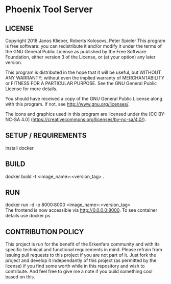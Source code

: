 # Phoenix Tool Server

## LICENSE

Copyright 2018 Janos Klieber, Roberts Kolosovs, Peter Spieler
This program is free software: you can redistribute it and/or modify
it under the terms of the GNU General Public License as published by
the Free Software Foundation, either version 3 of the License, or
(at your option) any later version.

This program is distributed in the hope that it will be useful,
but WITHOUT ANY WARRANTY; without even the implied warranty of
MERCHANTABILITY or FITNESS FOR A PARTICULAR PURPOSE.  See the
GNU General Public License for more details.

You should have received a copy of the GNU General Public License
along with this program.  If not, see <http://www.gnu.org/licenses/>.

The icons and graphics used in this program are licensed under the
[CC BY-NC-SA 4.0] (https://creativecommons.org/licenses/by-nc-sa/4.0/).

## SETUP / REQUIREMENTS

Install docker

## BUILD

docker build -t <image_name>:<version_tag> .

## RUN

docker run -d -p 8000:8000 <image_name>:<version_tag> \
The frontend is now accessible via http://0.0.0.0:8000. To see container details use docker ps

## CONTRIBUTION POLICY

This project is run for the benefit of the Erkenfara community and with its specific technical and functional requirements in mind. Please refrain from issuing pull requests to this project if you are not part of it. Just fork the project and develop it independantly of this project (as permitted by the license) if you find some worth while in this repository and wish to contribute. And feel free to give me a note if you build something cool based on this.
